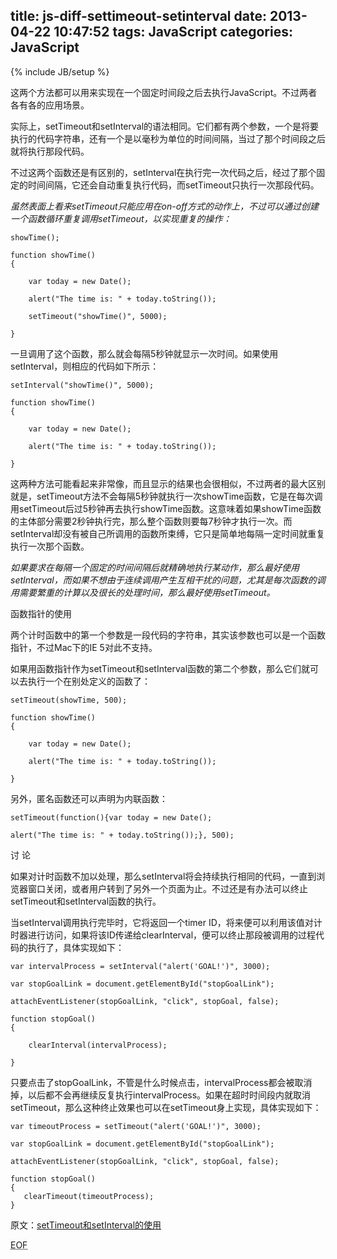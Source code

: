 title: js-diff-settimeout-setinterval
date: 2013-04-22 10:47:52
tags: JavaScript
categories: JavaScript
---

{% include JB/setup %}


这两个方法都可以用来实现在一个固定时间段之后去执行JavaScript。不过两者各有各的应用场景。

实际上，setTimeout和setInterval的语法相同。它们都有两个参数，一个是将要执行的代码字符串，还有一个是以毫秒为单位的时间间隔，当过了那个时间段之后就将执行那段代码。

不过这两个函数还是有区别的，setInterval在执行完一次代码之后，经过了那个固定的时间间隔，它还会自动重复执行代码，而setTimeout只执行一次那段代码。

*虽然表面上看来setTimeout只能应用在on-off方式的动作上，不过可以通过创建一个函数循环重复调用setTimeout，以实现重复的操作：*


    showTime();

    function showTime()
    {

        var today = new Date();

        alert("The time is: " + today.toString());

        setTimeout("showTime()", 5000);

    }


一旦调用了这个函数，那么就会每隔5秒钟就显示一次时间。如果使用setInterval，则相应的代码如下所示：

    setInterval("showTime()", 5000);

    function showTime()
    {

        var today = new Date();

        alert("The time is: " + today.toString());

    }


这两种方法可能看起来非常像，而且显示的结果也会很相似，不过两者的最大区别就是，setTimeout方法不会每隔5秒钟就执行一次showTime函数，它是在每次调用setTimeout后过5秒钟再去执行showTime函数。这意味着如果showTime函数的主体部分需要2秒钟执行完，那么整个函数则要每7秒钟才执行一次。而setInterval却没有被自己所调用的函数所束缚，它只是简单地每隔一定时间就重复执行一次那个函数。

*如果要求在每隔一个固定的时间间隔后就精确地执行某动作，那么最好使用setInterval，而如果不想由于连续调用产生互相干扰的问题，尤其是每次函数的调用需要繁重的计算以及很长的处理时间，那么最好使用setTimeout。*

<!-- more -->
    
函数指针的使用

两个计时函数中的第一个参数是一段代码的字符串，其实该参数也可以是一个函数指针，不过Mac下的IE 5对此不支持。

如果用函数指针作为setTimeout和setInterval函数的第二个参数，那么它们就可以去执行一个在别处定义的函数了：

    setTimeout(showTime, 500);

    function showTime()
    {

        var today = new Date();

        alert("The time is: " + today.toString());

    }

另外，匿名函数还可以声明为内联函数：

    setTimeout(function(){var today = new Date();

    alert("The time is: " + today.toString());}, 500);


讨 论

如果对计时函数不加以处理，那么setInterval将会持续执行相同的代码，一直到浏览器窗口关闭，或者用户转到了另外一个页面为止。不过还是有办法可以终止setTimeout和setInterval函数的执行。

当setInterval调用执行完毕时，它将返回一个timer ID，将来便可以利用该值对计时器进行访问，如果将该ID传递给clearInterval，便可以终止那段被调用的过程代码的执行了，具体实现如下：

    var intervalProcess = setInterval("alert('GOAL!')", 3000);

    var stopGoalLink = document.getElementById("stopGoalLink");

    attachEventListener(stopGoalLink, "click", stopGoal, false);

    function stopGoal()
    {

        clearInterval(intervalProcess);

    }


只要点击了stopGoalLink，不管是什么时候点击，intervalProcess都会被取消掉，以后都不会再继续反复执行intervalProcess。如果在超时时间段内就取消setTimeout，那么这种终止效果也可以在setTimeout身上实现，具体实现如下：

    var timeoutProcess = setTimeout("alert('GOAL!')", 3000);

    var stopGoalLink = document.getElementById("stopGoalLink");

    attachEventListener(stopGoalLink, "click", stopGoal, false);

    function stopGoal()
    {
       clearTimeout(timeoutProcess);
    }

原文：[setTimeout和setInterval的使用](http://www.cnblogs.com/qiantuwuliang/archive/2009/06/20/1507304.html)

<abbr title="End of file">EOF</abbr>